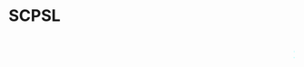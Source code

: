 # SCPSL
<html>
<marquee style="color: aqua; font-family:楷体; font-size: 30pt; border: 30 inset red" bgcolor>老八撤硕服务器，管理和谐，插件好玩   时不时送福利！欢迎游玩

